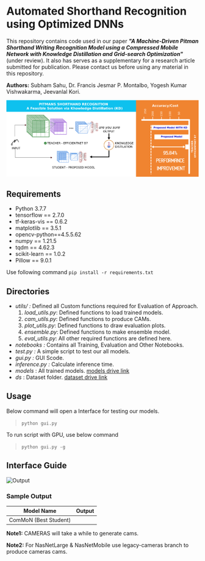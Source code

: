 # Automated Shorthand Recognition using Optimized DNNs
This repository contains code used in our paper ***"A Machine-Driven Pitman Shorthand Writing Recognition Model using a Compressed Mobile Network with Knowledge Distillation and Grid-search Optimization"*** (under review). It also has serves as a supplementary for a research article submitted for publication. Please contact us before using any material in this repository.


**Authors:** Subham Sahu, Dr. Francis Jesmar P. Montalbo, Yogesh Kumar Vishwakarma, Jeevanlal Kori.



![Abstract](https://github.com/sub1120/PSR-KD/blob/master/assets/Graphical%20Abstract.png)


## Requirements
- Python 3.7.7
- tensorflow == 2.7.0
- tf-keras-vis == 0.6.2
- matplotlib == 3.5.1
- opencv-python==4.5.5.62
- numpy == 1.21.5
- tqdm == 4.62.3
- scikit-learn == 1.0.2
- Pillow == 9.0.1

Use following command
```pip install -r requirements.txt```

## Directories
- *utils/ :* Defined all Custom functions required for Evaluation of Approach.  
    1. *load_utils.py*: Defined functions to load trained models.
    2. *cam_utils.py*: Defined functions to produce CAMs.
    3. *plot_utils.py*: Defined functions to draw evaluation plots.
    4. *ensemble.py*: Defined functions to make ensemble model.
    5. *eval_utils.py*: All other required functions are defined here.
- *notebooks :* Contains all Training, Evaluation and Other Notebooks.
- *test.py :* A simple script to test our all models. 
- *gui.py :* GUI Scode.
- *inference.py :* Calculate inference time.
- *models* : All trained models. [models drive link](https://drive.google.com/drive/folders/16lHHTsGacH6Ov6lxngxjHDl_pKzxfEuZ?usp=sharing)
- *ds* : Dataset  folder. [dataset drive link](https://drive.google.com/drive/folders/1uhZaogn_ksJuppiCPH_0xIGqpLywp8QT?usp=sharing)

## Usage
Below command will open a Interface for testing our models.

> ```python gui.py ``` 

To run script with GPU, use below command
> ```python gui.py -g```

## Interface Guide
![Output](https://github.com/sub1120/PSR-KD/blob/master/out/GUI.PNG)

### Sample Output
|     Model Name      |   Output|
| ------------------- | --------|
| ComMoN (Best Student) | |

**Note1:** CAMERAS will take a while to generate cams.

**Note2:** For NasNetLarge & NasNetMobile use legacy-cameras branch to produce cameras cams.
